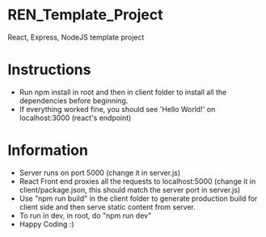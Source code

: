 # REN_Template_Project
React, Express, NodeJS template project

# Instructions
- Run npm install in root and then in client folder to install all the dependencies before beginning.
- If everything worked fine, you should see 'Hello World!' on localhost:3000 (react's endpoint)

# Information
- Server runs on port 5000 (change it in server.js)
- React Front end proxies all the requests to localhost:5000 (change it in client/package.json, this should match the server port in server.js)
- Use "npm run build" in the client folder to generate production build for client side and then serve static content from server.
- To run in dev, in root, do "npm run dev"
- Happy Coding :)
